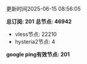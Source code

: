 更新时间2025-06-15 08:56:05

**总订阅: 201**
**总节点: 46942**
- vless节点: 22210
- hysteria2节点: 4

**google ping有效节点: 201**
